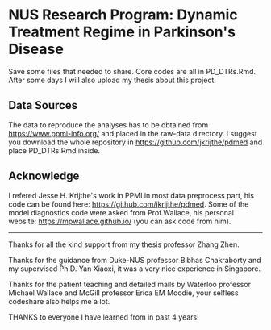 # NUS Research Program: Dynamic Treatment Regime in Parkinson's Disease

Save some files that needed to share. Core codes are all in PD_DTRs.Rmd. After some days I will also upload my thesis about this project.

## Data Sources

The data to reproduce the analyses has to be obtained from https://www.ppmi-info.org/ and placed in the raw-data directory. I suggest you download the whole repository in https://github.com/jkrijthe/pdmed and place PD_DTRs.Rmd inside.

## Acknowledge

I refered Jesse H. Krijthe's work in PPMI in most data preprocess part, his code can be found here: https://github.com/jkrijthe/pdmed. Some of the model diagnostics code were asked from Prof.Wallace, his personal website: https://mpwallace.github.io/ (you can ask code from him).

---

Thanks for all the kind support from my thesis professor Zhang Zhen.

Thanks for the guidance from Duke-NUS professor Bibhas Chakraborty and my supervised Ph.D. Yan Xiaoxi, it was a very nice experience in Singapore.

Thanks for the patient teaching and detailed mails by Waterloo professor Michael Wallace and McGill professor Erica EM Moodie, your selfless codeshare also helps me a lot.

THANKS to everyone I have learned from in past 4 years!

